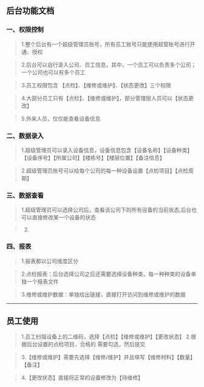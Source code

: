 ## 后台功能文档

### 一、权限控制

>1.整个后台有一个超级管理员账号，所有员工账号只能使用超管账号进行开通、授权

>2.后台可以自行录入公司、员工信息，其中，一个员工可以负责多个公司；一个公司也可以有多个员工

>3.员工权限包含 【点检】、【维修或维护】、【状态更改】三个权限

>4.大部分员工只有【点检】、【维修或维护】，部分管理层人员可以【状态更改】

>5.外来人员，仅仅能查看设备信息

### 二、数据录入

>1.超级管理员可以录入设备信息，设备信息包含【设备名称】【设备种类】【设备序号】【所属公司】【楼栋号】【楼层位置】【备注信息】

>2.超级管理员账号可以给每个公司的每一种设备设置【点检项目】【点检周期】


### 三、数据查看

>1.超级管理员可以选择公司后，查看该公司下的所有设备的当前状态,后台也可以直接修改某一个设备的状态

>2.

### 四、报表
>1.报表都以公司维度区分

>2.点检报表：后台选择公司之后还需要选择设备种类，每一种种类的设备单独一个报表文件

>3.维修或维护数据：单独给出链接，直接打开访问到维修或维护的数据


-------------------------

## 员工使用


> 1.员工扫描设备上的二维码，选择【点检】【维修或维护】【更改状态】 
> 2.根据后台设置的点检项目，合格的 需要勾选，然后提交

>3.【维修或维护】需要先选择【维修/维护】并且填写【维修材料】【数量】【备注】

>4.【更改状态】直接将正常的设备修改为【待维修】